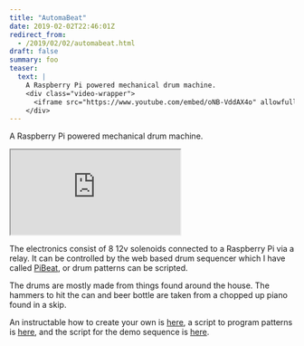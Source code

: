 ```yaml
---
title: "AutomaBeat"
date: 2019-02-02T22:46:01Z
redirect_from:
  - /2019/02/02/automabeat.html
draft: false
summary: foo
teaser:
  text: |
    A Raspberry Pi powered mechanical drum machine.
    <div class="video-wrapper">
      <iframe src="https://www.youtube.com/embed/oNB-VddAX4o" allowfullscreen></iframe>
    </div>
---
```


A Raspberry Pi powered mechanical drum machine.

<div class="video-wrapper">
  <iframe src="https://www.youtube.com/embed/oNB-VddAX4o" allowfullscreen></iframe>
</div>

The electronics consist of 8 12v solenoids connected to a Raspberry Pi via a relay. It can be controlled by the
web based drum sequencer which I have called [PiBeat](/post/pibeat), or drum patterns can be scripted.

The drums are mostly made from things found around the house. The hammers to hit the can and beer bottle are taken from
a chopped up piano found in a skip.

An instructable how to create your own is [here](https://www.instructables.com/id/A-Raspberry-Pi-Powered-Junk-Drum-Machine/), a script to program patterns is [here](https://gist.github.com/mnkii/8ab0d749c26379936c14e96cfaa92f7e), and
the script for the demo sequence is [here](https://gist.github.com/mnkii/917205e9925a661548759a326e7a776d).
